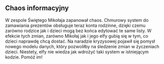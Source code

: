 ## Chaos informacyjny

W zespole Świętego Mikołaja zapanował chaos. Chmurowy system do zamawiania prezentów obsługuje teraz konta rodzinne, dzięki czemu zarówno rodzice jak i dzieci mogą bez końca edytować te same listy. W efekcie tych zmian, zarówno Mikołaj jak i jego elfy gubią się w tym, co dzieci naprawdę chcą dostać. Na naradzie kryzysowej pojawił się pomysł nowego modelu danych, który pozwoliłby na śledzenie zmian w życzeniach dzieci. Niestety, elfy nie wiedza jak wdrożyć taki system w istniejącym kodzie. Pomóż im!
